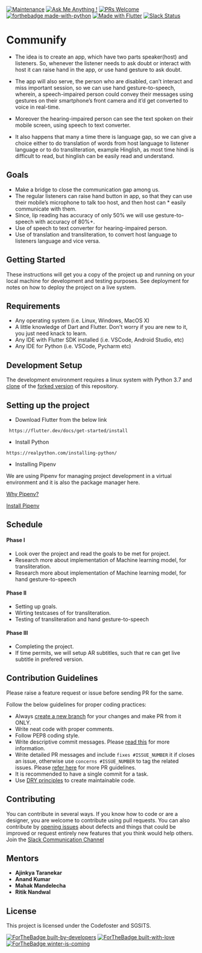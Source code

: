 [![Maintenance](https://img.shields.io/badge/Maintained%3F-yes-green.svg)](https://github.com/CodefosterGS/Communify/graphs/commit-activity)
[![Ask Me Anything !](https://img.shields.io/badge/Ask%20me-anything-1abc9c.svg)](https://join.slack.com/t/communify-workspace/shared_invite/enQtODU5Mzc0NTI2MDcxLWUzNzM0NDJmODZiZmQwZDI5M2EyODY5OGUyMWE1YTk0MWRhYzhmY2E2M2UzMTkyN2JjMWJiMDMwNTdiOTU5NDE)
[![PRs Welcome](https://img.shields.io/badge/PRs-welcome-brightgreen.svg?style=flat-square)](https://github.com/codefostergs/communify/pulls)
[![forthebadge made-with-python](http://ForTheBadge.com/images/badges/made-with-python.svg)](https://www.python.org/)
[![Made with Flutter](https://img.shields.io/badge/Made_with-Flutter-blue.svg)](https://flutter.dev/)
[![Slack Status](https://img.shields.io/badge/Chat%20on-Slack-orange.svg)](https://join.slack.com/t/communify-workspace/shared_invite/enQtODU5Mzc0NTI2MDcxLWUzNzM0NDJmODZiZmQwZDI5M2EyODY5OGUyMWE1YTk0MWRhYzhmY2E2M2UzMTkyN2JjMWJiMDMwNTdiOTU5NDE)

# Communify
- The idea is to create an app, which have two parts speaker(host) and listeners. So, whenever the listener needs to ask doubt or interact with host it can raise hand in the app, or use hand gesture to ask doubt. 

- The app will also serve, the person who are disabled, can’t interact and miss important session, so we can use hand gesture-to-speech, wherein, a speech-impaired person could convey their messages using gestures on their smartphone’s front camera and it’d get converted to voice in real-time.

- Moreover the hearing-impaired person can see the text spoken on their mobile screen, using speech to text converter.

- It also happens that many a time there is language gap, so we can give a choice either to do translation of words from host language to listener language or to do transliteration, example Hinglish, as most time hindi is difficult to read, but hinglish can be easily read and understand.

## Goals
* Make a bridge to close the communication gap among us.
* The regular listeners can raise hand button in app, so that they can use their mobile’s microphone to talk too host, and then host can * easily communicate with them. 
* Since, lip reading has accuracy of only 50% we will use gesture-to-speech with accuracy of 80%+.
* Use of speech to text converter for hearing-impaired person.
* Use of translation and transliteration, to convert host language to listeners language and vice versa.

## Getting Started

These instructions will get you a copy of the project up and running on your local machine for development and testing purposes. See deployment for notes on how to deploy the project on a live system.

## Requirements 
* Any operating system (i.e. Linux, Windows, MacOS X)
* A little knowledge of Dart and Flutter. Don't worry if you are new to it, you just need knack to learn.
* Any IDE with Flutter SDK installed (i.e. VSCode, Android Studio, etc)
* Any IDE for Python (i.e. VSCode, Pycharm etc)

## Development Setup

The development environment requires a linux system with Python 3.7 and [clone](https://www.atlassian.com/git/tutorials/setting-up-a-repository/git-clone) of the [forked version](https://help.github.com/en/articles/fork-a-repo) of this repository. 

## Setting up the project
* Download Flutter from the below link
```
 https://flutter.dev/docs/get-started/install
```

* Install Python
```
https://realpython.com/installing-python/
```

* Installing Pipenv

We are using Pipenv for managing project development in a virtual environment and it is also the package manager here.

[Why Pipenv?](https://opensource.com/article/18/2/why-python-devs-should-use-pipenv)

[Install Pipenv](https://www.linode.com/docs/development/python/manage-python-environments-pipenv/#install-pipenv)

## Schedule

#### Phase I

- Look over the project and read the goals to be met for project.
- Research more about implementation of Machine learning model, for transliteration.
- Research more about implementation of Machine learning model, for hand gesture-to-speech

#### Phase II

- Setting up goals.
- Wirting testcases of for transliteration.
- Testing of transliteration and hand gesture-to-speech 

#### Phase III

- Completing the project.
- If time permits, we will setup AR subtitles, such that re can get live subtitle in prefered version.


## Contribution Guidelines

Please raise a feature request or issue before sending PR for the same.

Follow the below guidelines for proper coding practices:

- Always [create a new branch](https://confluence.atlassian.com/bitbucket/branching-a-repository-223217999.html) for your changes and make PR from it ONLY.
- Write neat code with proper comments.
- Follow PEP8 coding style.
- Write descriptive commit messages. Please [read this](https://github.com/erlang/otp/wiki/writing-good-commit-messages) for more information.
- Write detailed PR messages and include `fixes #ISSUE_NUMBER` it if closes an issue, otherwise use `concerns #ISSUE_NUMBER` to tag the related issues. Please [refer here](https://github.blog/2015-01-21-how-to-write-the-perfect-pull-request/) for more PR guidelines.
- It is recommended to have a single commit for a task.
- Use [DRY principles](https://thealphadollar.github.io/learning/2019/05/13/go-dry.html) to create maintainable code.


## Contributing
You can contribute in several ways. If you know how to code or are a designer, you are welcome to contribute using pull requests.
You can also contribute by [opening issues](https://github.com/codefostergs/communify/issues) about defects and things that could be improved or request entirely new features that you think would help others.
Join the [Slack Communication Channel](https://join.slack.com/t/communify-workspace/shared_invite/enQtODU5Mzc0NTI2MDcxLWUzNzM0NDJmODZiZmQwZDI5M2EyODY5OGUyMWE1YTk0MWRhYzhmY2E2M2UzMTkyN2JjMWJiMDMwNTdiOTU5NDE)

## Mentors
 
* **Ajinkya Taranekar** 
* **Anand Kumar**
* **Mahak Mandelecha** 
* **Ritik Nandwal** 

## License

This project is licensed under the Codefoster and SGSITS.

[![ForTheBadge built-by-developers](http://ForTheBadge.com/images/badges/built-by-developers.svg)](https://github.com/CodefosterGS/)
[![ForTheBadge built-with-love](http://ForTheBadge.com/images/badges/built-with-love.svg)](https://github.com/CodefosterGS/)
[![ForTheBadge winter-is-coming](http://ForTheBadge.com/images/badges/winter-is-coming.svg)](http://ForTheBadge.com)

